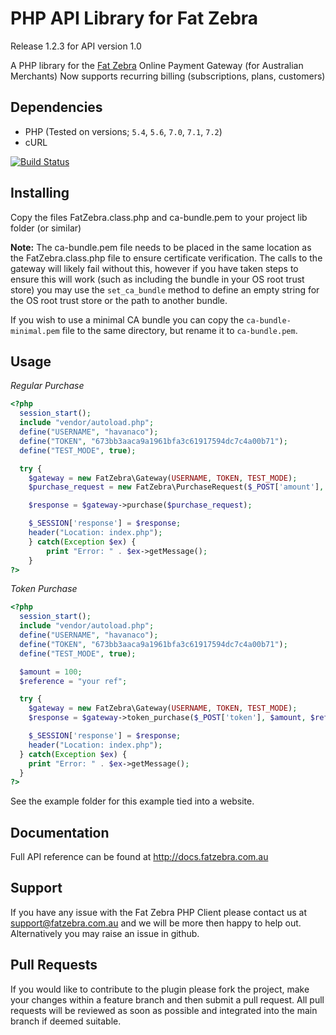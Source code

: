 PHP API Library for Fat Zebra
==============================

Release 1.2.3 for API version 1.0

A PHP library for the [Fat Zebra](https://www.fatzebra.com.au) Online Payment Gateway (for Australian Merchants)
Now supports recurring billing (subscriptions, plans, customers)

Dependencies
------------

 * PHP (Tested on versions; `5.4`, `5.6`, `7.0`, `7.1`, `7.2`)
 * cURL

 [![Build Status](https://secure.travis-ci.org/fatzebra/PHP-Library.png?branch=master)](http://travis-ci.org/fatzebra/PHP-Library)

Installing
----------

Copy the files FatZebra.class.php and ca-bundle.pem to your project lib folder (or similar)

**Note:** The ca-bundle.pem file needs to be placed in the same location as the FatZebra.class.php file to ensure certificate verification. The calls to the gateway will likely fail without this, however if you have taken steps to ensure this will work (such as including the bundle in your OS root trust store) you may use the `set_ca_bundle` method to define an empty string for the OS root trust store or the path to another bundle.

If you wish to use a minimal CA bundle you can copy the `ca-bundle-minimal.pem` file to the same directory, but rename it to `ca-bundle.pem`.

Usage
-----

*Regular Purchase*

```php
<?php
  session_start();
  include "vendor/autoload.php";
  define("USERNAME", "havanaco");
  define("TOKEN", "673bb3aaca9a1961bfa3c61917594dc7c4a00b71");
  define("TEST_MODE", true);

  try {
  	$gateway = new FatZebra\Gateway(USERNAME, TOKEN, TEST_MODE);
  	$purchase_request = new FatZebra\PurchaseRequest($_POST['amount'], $_POST['reference'], $_POST['name'], $_POST['card_number'], $_POST['card_expiry_month'] ."/". $_POST['card_expiry_year'], $_POST['card_cvv'], null, 'AUD');

  	$response = $gateway->purchase($purchase_request);

  	$_SESSION['response'] = $response;
  	header("Location: index.php");
	} catch(Exception $ex) {
		print "Error: " . $ex->getMessage();
	}
?>
```

*Token Purchase*
```php
<?php
  session_start();
  include "vendor/autoload.php";
  define("USERNAME", "havanaco");
  define("TOKEN", "673bb3aaca9a1961bfa3c61917594dc7c4a00b71");
  define("TEST_MODE", true);

  $amount = 100;
  $reference = "your ref";

  try {
    $gateway = new FatZebra\Gateway(USERNAME, TOKEN, TEST_MODE);
    $response = $gateway->token_purchase($_POST['token'], $amount, $reference, null, 'AUD');

    $_SESSION['response'] = $response;
    header("Location: index.php");
  } catch(Exception $ex) {
    print "Error: " . $ex->getMessage();
  }
?>
```

See the example folder for this example tied into a website.

Documentation
-------------

Full API reference can be found at http://docs.fatzebra.com.au

Support
-------
If you have any issue with the Fat Zebra PHP Client please contact us at support@fatzebra.com.au and we will be more then happy to help out. Alternatively you may raise an issue in github.

Pull Requests
-------------
If you would like to contribute to the plugin please fork the project, make your changes within a feature branch and then submit a pull request. All pull requests will be reviewed as soon as possible and integrated into the main branch if deemed suitable.
